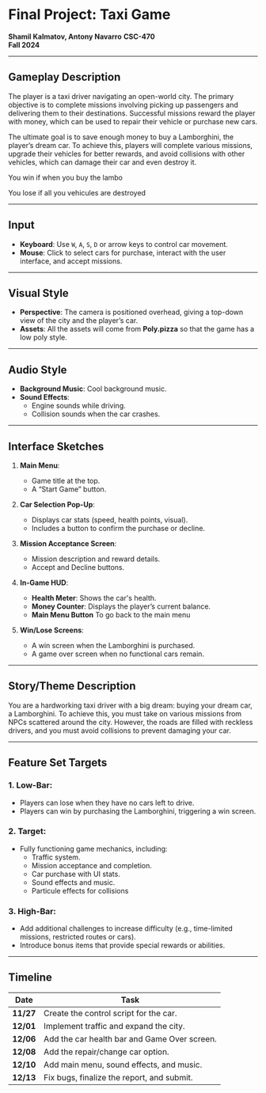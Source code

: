# Final Project: Taxi Game
**Shamil Kalmatov, Antony Navarro**
**CSC-470**  
**Fall 2024**  

---

## Gameplay Description  
The player is a taxi driver navigating an open-world city. The primary objective is to complete missions involving picking up passengers and delivering them to their destinations. Successful missions reward the player with money, which can be used to repair their vehicle or purchase new cars.

The ultimate goal is to save enough money to buy a Lamborghini, the player’s dream car. To achieve this, players will complete various missions, upgrade their vehicles for better rewards, and avoid collisions with other vehicles, which can damage their car and even destroy it.

You win if when you buy the lambo

You lose if all you vehicules are destroyed

---

## Input  
- **Keyboard**: Use `W`, `A`, `S`, `D` or arrow keys to control car movement.  
- **Mouse**: Click to select cars for purchase, interact with the user interface, and accept missions.  

---

## Visual Style  
- **Perspective**: The camera is positioned overhead, giving a top-down view of the city and the player’s car.  
- **Assets**: All the assets will come from **Poly.pizza** so that the game has a low poly style.  

---

## Audio Style  
- **Background Music**: Cool background music.  
- **Sound Effects**:  
  - Engine sounds while driving.  
  - Collision sounds when the car crashes.  

---

## Interface Sketches  
1. **Main Menu**:  
   - Game title at the top.  
   - A “Start Game” button.  

2. **Car Selection Pop-Up**:  
   - Displays car stats (speed, health points, visual).  
   - Includes a button to confirm the purchase or decline. 

3. **Mission Acceptance Screen**:  
   - Mission description and reward details.  
   - Accept and Decline buttons.  

4. **In-Game HUD**:  
   - **Health Meter**: Shows the car's health.  
   - **Money Counter**: Displays the player’s current balance.  
   - **Main Menu Button** To go back to the main menu

5. **Win/Lose Screens**:  
   - A win screen when the Lamborghini is purchased.  
   - A game over screen when no functional cars remain.  

---

## Story/Theme Description  
You are a hardworking taxi driver with a big dream: buying your dream car, a Lamborghini. To achieve this, you must take on various missions from NPCs scattered around the city. However, the roads are filled with reckless drivers, and you must avoid collisions to prevent damaging your car.  

---

## Feature Set Targets  

### 1. Low-Bar:  
- Players can lose when they have no cars left to drive.  
- Players can win by purchasing the Lamborghini, triggering a win screen.  

### 2. Target:  
- Fully functioning game mechanics, including:  
  - Traffic system.  
  - Mission acceptance and completion.  
  - Car purchase with UI stats.  
  - Sound effects and music.  
  - Particule effects for collisions

### 3. High-Bar:  
- Add additional challenges to increase difficulty (e.g., time-limited missions, restricted routes or cars).  
- Introduce bonus items that provide special rewards or abilities.  

---

## Timeline  

| **Date**    | **Task**                                    |  
|-------------|---------------------------------------------|  
| **11/27**   | Create the control script for the car.      |  
| **12/01**   | Implement traffic and expand the city.      |  
| **12/06**   | Add the car health bar and Game Over screen.|  
| **12/08**   | Add the repair/change car option.           |  
| **12/10**   | Add main menu, sound effects, and music.    |  
| **12/13**   | Fix bugs, finalize the report, and submit.  |  
